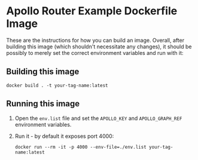 # Apollo Router Example Dockerfile Image

These are the instructions for how you can build an image.  Overall, after building this image (which shouldn't necessitate any changes), it should be possibly to merely set the correct environment variables and run with it:

## Building this image

```
docker build . -t your-tag-name:latest
```

## Running this image

1. Open the `env.list` file and set the `APOLLO_KEY` and `APOLLO_GRAPH_REF` environment variables.
2. Run it - by default it exposes port 4000:

   ```
   docker run --rm -it -p 4000 --env-file=./env.list your-tag-name:latest
   ```